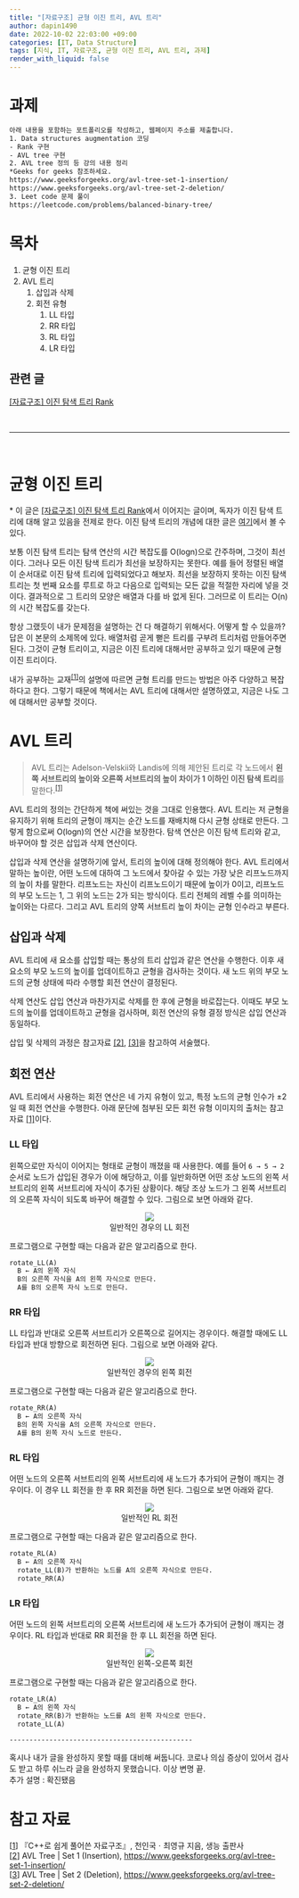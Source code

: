 ```yaml
---
title: "[자료구조] 균형 이진 트리, AVL 트리"
author: dapin1490
date: 2022-10-02 22:03:00 +09:00
categories: [IT, Data Structure]
tags: [지식, IT, 자료구조, 균형 이진 트리, AVL 트리, 과제]
render_with_liquid: false
---
```


<style>
    figure { text-align: center; }
</style>

# 과제

```txt
아래 내용을 포함하는 포트폴리오를 작성하고, 웹페이지 주소를 제출합니다.
1. Data structures augmentation 코딩
- Rank 구현
- AVL tree 구현
2. AVL tree 정의 등 강의 내용 정리
*Geeks for geeks 참조하세요.
https://www.geeksforgeeks.org/avl-tree-set-1-insertion/
https://www.geeksforgeeks.org/avl-tree-set-2-deletion/
3. Leet code 문제 풀이
https://leetcode.com/problems/balanced-binary-tree/
```  

# 목차
<ol>
    <li>균형 이진 트리</li>
    <li>AVL 트리
        <ol>
            <li>삽입과 삭제</li>
            <li>회전 유형
                <ol>
                    <li>LL 타입</li>
                    <li>RR 타입</li>
                    <li>RL 타입</li>
                    <li>LR 타입</li>
                </ol>
            </li>
        </ol>
    </li>
</ol>

## 관련 글
<a href="https://dapin1490.github.io/satinbower/posts/it-bst-rank/" target="_blank">[자료구조] 이진 탐색 트리 Rank</a>  

<br>
<hr>
<br>

# 균형 이진 트리
&#42; 이 글은 <a href="https://dapin1490.github.io/satinbower/posts/it-bst-rank/" target="_blank" title="">[자료구조] 이진 탐색 트리 Rank</a>에서 이어지는 글이며, 독자가 이진 탐색 트리에 대해 알고 있음을 전제로 한다. 이진 탐색 트리의 개념에 대한 글은 <a href="https://dapin1490.github.io/satinbower/posts/it-bin-search-tree/" target="_blank" title="[자료구조] Big-O와 이진 탐색 트리">여기</a>에서 볼 수 있다.  
  
보통 이진 탐색 트리는 탐색 연산의 시간 복잡도를 O(logn)으로 간주하며, 그것이 최선이다. 그러나 모든 이진 탐색 트리가 최선을 보장하지는 못한다. 예를 들어 정렬된 배열이 순서대로 이진 탐색 트리에 입력되었다고 해보자. 최선을 보장하지 못하는 이진 탐색 트리는 첫 번째 요소를 루트로 하고 다음으로 입력되는 모든 값을 적절한 자리에 넣을 것이다. 결과적으로 그 트리의 모양은 배열과 다를 바 없게 된다. 그러므로 이 트리는 O(n)의 시간 복잡도를 갖는다.  
  
항상 그랬듯이 내가 문제점을 설명하는 건 다 해결하기 위해서다. 어떻게 할 수 있을까? 답은 이 본문의 소제목에 있다. 배열처럼 곧게 뻗은 트리를 구부려 트리처럼 만들어주면 된다. 그것이 균형 트리이고, 지금은 이진 트리에 대해서만 공부하고 있기 때문에 균형 이진 트리이다.  
  
내가 공부하는 교재<sup><a id="body-cite-01" href="#ref-cite-01" title="『C++로 쉽게 풀어쓴 자료구조』, 천인국ㆍ최영규 지음, 생능 출판사">[1]</a></sup>의 설명에 따르면 균형 트리를 만드는 방법은 아주 다양하고 복잡하다고 한다. 그렇기 때문에 책에서는 AVL 트리에 대해서만 설명하였고, 지금은 나도 그에 대해서만 공부할 것이다.  
  
# AVL 트리
> AVL 트리는 Adelson-Velskii와 Landis에 의해 제안된 트리로 각 노드에서 **왼쪽 서브트리의 높이와 오른쪽 서브트리의 높이 차이가 1 이하인 이진 탐색 트리**를 말한다.<sup><a id="body-cite-01_02" href="#ref-cite-01" title="『C++로 쉽게 풀어쓴 자료구조』, 천인국ㆍ최영규 지음, 생능 출판사">[1]</a></sup>  
  
AVL 트리의 정의는 간단하게 책에 써있는 것을 그대로 인용했다. AVL 트리는 저 균형을 유지하기 위해 트리의 균형이 깨지는 순간 노드를 재배치해 다시 균형 상태로 만든다. 그렇게 함으로써 O(logn)의 연산 시간을 보장한다. 탐색 연산은 이진 탐색 트리와 같고, 바꾸어야 할 것은 삽입과 삭제 연산이다.  
  
삽입과 삭제 연산을 설명하기에 앞서, 트리의 높이에 대해 정의해야 한다. AVL 트리에서 말하는 높이란, 어떤 노드에 대하여 그 노드에서 찾아갈 수 있는 가장 낮은 리프노드까지의 높이 차를 말한다. 리프노드는 자신이 리프노드이기 때문에 높이가 0이고, 리프노드의 부모 노드는 1, 그 위의 노드는 2가 되는 방식이다. 트리 전체의 레벨 수를 의미하는 높이와는 다르다. 그리고 AVL 트리의 양쪽 서브트리 높이 차이는 균형 인수라고 부른다.  
  
## 삽입과 삭제
AVL 트리에 새 요소를 삽입할 때는 통상의 트리 삽입과 같은 연산을 수행한다. 이후 새 요소의 부모 노드의 높이를 업데이트하고 균형을 검사하는 것이다. 새 노드 위의 부모 노드의 균형 상태에 따라 수행할 회전 연산이 결정된다.  
  
삭제 연산도 삽입 연산과 마찬가지로 삭제를 한 후에 균형을 바로잡는다. 이때도 부모 노드의 높이를 업데이트하고 균형을 검사하며, 회전 연산의 유형 결정 방식은 삽입 연산과 동일하다.  
  
삽입 및 삭제의 과정은 참고자료 <a id="body-cite-02" href="#ref-cite-02" title="AVL Tree | Set 1 (Insertion)">[2]</a>, <a id="body-cite-03" href="#ref-cite-03" title="AVL Tree | Set 2 (Deletion)">[3]</a>을 참고하여 서술했다.  
  
## 회전 연산
AVL 트리에서 사용하는 회전 연산은 네 가지 유형이 있고, 특정 노드의 균형 인수가 ±2일 때 회전 연산을 수행한다. 아래 문단에 첨부된 모든 회전 유형 이미지의 출처는 참고자료 <a id="body-cite-01_03" href="#ref-cite-01" title="『C++로 쉽게 풀어쓴 자료구조』, 천인국ㆍ최영규 지음, 생능 출판사">[1]</a>이다.  
  
### LL 타입
왼쪽으로만 자식이 이어지는 형태로 균형이 깨졌을 때 사용한다. 예를 들어 `6 → 5 → 2` 순서로 노드가 삽입된 경우가 이에 해당하고, 이를 일반화하면 어떤 조상 노드의 왼쪽 서브트리의 왼쪽 서브트리에 자식이 추가된 상황이다. 해당 조상 노드가 그 왼쪽 서브트리의 오른쪽 자식이 되도록 바꾸어 해결할 수 있다. 그림으로 보면 아래와 같다.  
  
<figure>
    <img src="/assets/img/category-it/221002-1-LL.jpg">
    <figcaption>일반적인 경우의 LL 회전</figcaption>
</figure>  
  
프로그램으로 구현할 때는 다음과 같은 알고리즘으로 한다.  
```md
rotate_LL(A)
  B ← A의 왼쪽 자식
  B의 오른쪽 자식을 A의 왼쪽 자식으로 만든다.
  A를 B의 오른쪽 자식 노드로 만든다.
```  
  
### RR 타입
LL 타입과 반대로 오른쪽 서브트리가 오른쪽으로 길어지는 경우이다. 해결할 때에도 LL 타입과 반대 방향으로 회전하면 된다. 그림으로 보면 아래와 같다.  

<figure>
    <img src="/assets/img/category-it/221002-2-RR.jpg">
    <figcaption>일반적인 경우의 왼쪽 회전</figcaption>
</figure>  
  
프로그램으로 구현할 때는 다음과 같은 알고리즘으로 한다.  
```md
rotate_RR(A)
  B ← A의 오른쪽 자식
  B의 왼쪽 자식을 A의 오른쪽 자식으로 만든다.
  A를 B의 왼쪽 자식 노드로 만든다.
```  
  
### RL 타입
어떤 노드의 오른쪽 서브트리의 왼쪽 서브트리에 새 노드가 추가되어 균형이 깨지는 경우이다. 이 경우 LL 회전을 한 후 RR 회전을 하면 된다. 그림으로 보면 아래와 같다.  
  
<figure>
    <img src="/assets/img/category-it/221002-3-RL.jpg">
    <figcaption>일반적인 RL 회전</figcaption>
</figure>  
  
프로그램으로 구현할 때는 다음과 같은 알고리즘으로 한다.  
```md
rotate_RL(A)
  B ← A의 오른쪽 자식
  rotate_LL(B)가 반환하는 노드를 A의 오른쪽 자식으로 만든다.
  rotate_RR(A)
```  
  
### LR 타입
어떤 노드의 왼쪽 서브트리의 오른쪽 서브트리에 새 노드가 추가되어 균형이 깨지는 경우이다. RL 타입과 반대로 RR 회전을 한 후 LL 회전을 하면 된다.  
  
<figure>
    <img src="/assets/img/category-it/221002-4-LR.jpg">
    <figcaption>일반적인 왼쪽-오른쪽 회전</figcaption>
</figure>  
  
프로그램으로 구현할 때는 다음과 같은 알고리즘으로 한다.  
```md
rotate_LR(A)
  B ← A의 왼쪽 자식
  rotate_RR(B)가 반환하는 노드를 A의 왼쪽 자식으로 만든다.
  rotate_LL(A)
```  



  
`----------------------------------------------`  
  
혹시나 내가 글을 완성하지 못할 때를 대비해 써둡니다. 코로나 의심 증상이 있어서 검사도 받고 하루 쉬느라 글을 완성하지 못했습니다. 이상 변명 끝.  
추가 설명 : 확진됐음  
  
# 참고 자료
[<a id="ref-cite-01" href="#body-cite-01">1</a>] 『C++로 쉽게 풀어쓴 자료구조』, 천인국ㆍ최영규 지음, 생능 출판사  
[<a id="ref-cite-02" href="#body-cite-02" title="">2</a>] AVL Tree &#124; Set 1 (Insertion), <a href="https://www.geeksforgeeks.org/avl-tree-set-1-insertion/">https://www.geeksforgeeks.org/avl-tree-set-1-insertion/</a>  
[<a id="ref-cite-03" href="#body-cite-03" title="">3</a>] AVL Tree &#124; Set 2 (Deletion), <a href="https://www.geeksforgeeks.org/avl-tree-set-2-deletion/">https://www.geeksforgeeks.org/avl-tree-set-2-deletion/</a>


<!-- <sup><a id="" href="" target="_blank" title=""></a></sup> -->
<!-- 캡션 이미지 첨부
<figure>
    <img src="/assets/img/category-it/noname.jpg">
    <figcaption>noname</figcaption>
</figure>
-->